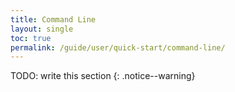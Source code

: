 ```yaml
---
title: Command Line
layout: single
toc: true
permalink: /guide/user/quick-start/command-line/
---
```


TODO: write this section
{: .notice--warning}